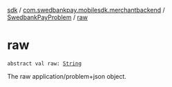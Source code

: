 [sdk](../../index.md) / [com.swedbankpay.mobilesdk.merchantbackend](../index.md) / [SwedbankPayProblem](index.md) / [raw](./raw.md)

# raw

`abstract val raw: `[`String`](https://kotlinlang.org/api/latest/jvm/stdlib/kotlin/-string/index.html)

The raw application/problem+json object.

